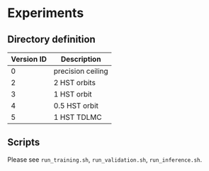# Experiments

## Directory definition

| Version ID | Description |
|---    |---    |
| 0 | precision ceiling |
| 2 | 2 HST orbits |
| 3 | 1 HST orbit |
| 4 | 0.5 HST orbit |
| 5 | 1 HST TDLMC |

## Scripts
Please see `run_training.sh`, `run_validation.sh`, `run_inference.sh`.